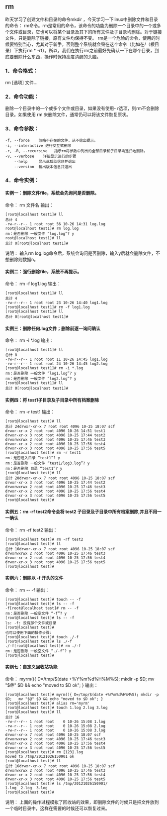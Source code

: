 ## rm

昨天学习了创建文件和目录的命令mkdir ，今天学习一下linux中删除文件和目录的命令： rm命令。rm是常用的命令，该命令的功能为删除一个目录中的一个或多个文件或目录，它也可以将某个目录及其下的所有文件及子目录均删除。对于链接文件，只是删除了链接，原有文件均保持不变。
rm是一个危险的命令，使用的时候要特别当心，尤其对于新手，否则整个系统就会毁在这个命令（比如在/（根目录）下执行rm * -rf）。所以，我们在执行rm之前最好先确认一下在哪个目录，到底要删除什么东西，操作时保持高度清醒的头脑。
### 1．命令格式：
rm [选项] 文件… 
### 2．命令功能：
删除一个目录中的一个或多个文件或目录，如果没有使用- r选项，则rm不会删除目录。如果使用 rm 来删除文件，通常仍可以将该文件恢复原状。
### 3．命令参数：
    -f, --force    忽略不存在的文件，从不给出提示。
    -i, --interactive 进行交互式删除
    -r, -R, --recursive   指示rm将参数中列出的全部目录和子目录均递归地删除。
    -v, --verbose    详细显示进行的步骤
        --help     显示此帮助信息并退出
        --version  输出版本信息并退出
### 4．命令实例：
#### 实例一：删除文件file，系统会先询问是否删除。 
命令：
rm 文件名
输出：

    [root@localhost test1]# ll
    总计 4
    -rw-r--r-- 1 root root 56 10-26 14:31 log.log
    root@localhost test1]# rm log.log 
    rm：是否删除 一般文件 “log.log”? y
    root@localhost test1]# ll
    总计 0[root@localhost test1]#
说明：
输入rm log.log命令后，系统会询问是否删除，输入y后就会删除文件，不想删除则数据n。
#### 实例二：强行删除file，系统不再提示。 
命令：
rm -f log1.log
输出：

    [root@localhost test1]# ll
    总计 4
    -rw-r--r-- 1 root root 23 10-26 14:40 log1.log
    [root@localhost test1]# rm -f log1.log 
    [root@localhost test1]# ll
    总计 0[root@localhost test1]#
#### 实例三：删除任何.log文件；删除前逐一询问确认 
命令：
rm -i *.log
输出：

    [root@localhost test1]# ll
    总计 8
    -rw-r--r-- 1 root root 11 10-26 14:45 log1.log
    -rw-r--r-- 1 root root 24 10-26 14:45 log2.log
    [root@localhost test1]# rm -i *.log
    rm：是否删除 一般文件 “log1.log”? y
    rm：是否删除 一般文件 “log2.log”? y
    [root@localhost test1]# ll
    总计 0[root@localhost test1]#
#### 实例四：将 test1子目录及子目录中所有档案删除
命令：
rm -r test1
输出：

    [root@localhost test]# ll
    总计 24drwxr-xr-x 7 root root 4096 10-25 18:07 scf
    drwxr-xr-x 2 root root 4096 10-26 14:51 test1
    drwxr-xr-x 3 root root 4096 10-25 17:44 test2
    drwxrwxrwx 2 root root 4096 10-25 17:46 test3
    drwxr-xr-x 2 root root 4096 10-25 17:56 test4
    drwxr-xr-x 3 root root 4096 10-25 17:56 test5
    [root@localhost test]# rm -r test1
    rm：是否进入目录 “test1”? y
    rm：是否删除 一般文件 “test1/log3.log”? y
    rm：是否删除 目录 “test1”? y
    [root@localhost test]# ll
    总计 20drwxr-xr-x 7 root root 4096 10-25 18:07 scf
    drwxr-xr-x 3 root root 4096 10-25 17:44 test2
    drwxrwxrwx 2 root root 4096 10-25 17:46 test3
    drwxr-xr-x 2 root root 4096 10-25 17:56 test4
    drwxr-xr-x 3 root root 4096 10-25 17:56 test5
    [root@localhost test]#
#### 实例五：rm -rf test2命令会将 test2 子目录及子目录中所有档案删除,并且不用一一确认
命令：
rm -rf  test2 
输出：

    [root@localhost test]# rm -rf test2
    [root@localhost test]# ll
    总计 16drwxr-xr-x 7 root root 4096 10-25 18:07 scf
    drwxrwxrwx 2 root root 4096 10-25 17:46 test3
    drwxr-xr-x 2 root root 4096 10-25 17:56 test4
    drwxr-xr-x 3 root root 4096 10-25 17:56 test5
    [root@localhost test]#
#### 实例六：删除以 -f 开头的文件
命令：
rm -- -f
输出：

    [root@localhost test]# touch -- -f
    [root@localhost test]# ls -- -f
    -f[root@localhost test]# rm -- -f
    rm：是否删除 一般空文件 “-f”? y
    [root@localhost test]# ls -- -f
    ls: -f: 没有那个文件或目录
    [root@localhost test]#
    也可以使用下面的操作步骤:
    [root@localhost test]# touch ./-f
    [root@localhost test]# ls ./-f
    ./-f[root@localhost test]# rm ./-f
    rm：是否删除 一般空文件 “./-f”? y
    [root@localhost test]#
#### 实例七：自定义回收站功能
命令：
myrm(){ D=/tmp/$(date +%Y%m%d%H%M%S); mkdir -p $D; mv "$@" $D && echo "moved to $D ok"; }
输出：

    [root@localhost test]# myrm(){ D=/tmp/$(date +%Y%m%d%H%M%S); mkdir -p $D;   mv "$@" $D && echo "moved to $D ok"; }
    [root@localhost test]# alias rm='myrm'
    [root@localhost test]# touch 1.log 2.log 3.log
    [root@localhost test]# ll
    总计 16
    -rw-r--r-- 1 root root    0 10-26 15:08 1.log
    -rw-r--r-- 1 root root    0 10-26 15:08 2.log
    -rw-r--r-- 1 root root    0 10-26 15:08 3.log
    drwxr-xr-x 7 root root 4096 10-25 18:07 scf
    drwxrwxrwx 2 root root 4096 10-25 17:46 test3
    drwxr-xr-x 2 root root 4096 10-25 17:56 test4
    drwxr-xr-x 3 root root 4096 10-25 17:56 test5
    [root@localhost test]# rm [123].log
    moved to /tmp/20121026150901 ok
    [root@localhost test]# ll
    总计 16drwxr-xr-x 7 root root 4096 10-25 18:07 scf
    drwxrwxrwx 2 root root 4096 10-25 17:46 test3
    drwxr-xr-x 2 root root 4096 10-25 17:56 test4
    drwxr-xr-x 3 root root 4096 10-25 17:56 test5
    [root@localhost test]# ls /tmp/20121026150901/
    1.log  2.log  3.log
    [root@localhost test]#
    
说明：
上面的操作过程模拟了回收站的效果，即删除文件的时候只是把文件放到一个临时目录中，这样在需要的时候还可以恢复过来。